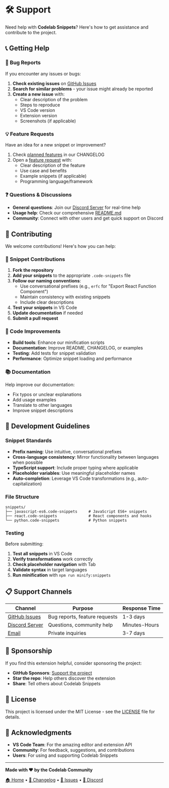 # 🛠️ Support

Need help with **Codelab Snippets**? Here's how to get assistance and contribute to the project.

## 📞 Getting Help

### 🐛 Bug Reports

If you encounter any issues or bugs:

1. **Check existing issues** on [GitHub Issues](https://github.com/iuritorres/codelab-snippets/issues)
2. **Search for similar problems** - your issue might already be reported
3. **Create a new issue** with:
   - Clear description of the problem
   - Steps to reproduce
   - VS Code version
   - Extension version
   - Screenshots (if applicable)

### 💡 Feature Requests

Have an idea for a new snippet or improvement?

1. Check [planned features](./CHANGELOG.md#unreleased) in our CHANGELOG
2. Open a [feature request](https://github.com/iuritorres/codelab-snippets/issues/new) with:
   - Clear description of the feature
   - Use case and benefits
   - Example snippets (if applicable)
   - Programming language/framework

### ❓ Questions & Discussions

- **General questions**: Join our [Discord Server](https://discord.gg/bpcHbkMdza) for real-time help
- **Usage help**: Check our comprehensive [README.md](./README.md)
- **Community**: Connect with other users and get quick support on Discord

## 🤝 Contributing

We welcome contributions! Here's how you can help:

### 📝 Snippet Contributions

1. **Fork the repository**
2. **Add your snippets** to the appropriate `.code-snippets` file
3. **Follow our naming conventions**:
   - Use conversational prefixes (e.g., `erfc` for "Export React Function Component")
   - Maintain consistency with existing snippets
   - Include clear descriptions
4. **Test your snippets** in VS Code
5. **Update documentation** if needed
6. **Submit a pull request**

### 🔧 Code Improvements

- **Build tools**: Enhance our minification scripts
- **Documentation**: Improve README, CHANGELOG, or examples
- **Testing**: Add tests for snippet validation
- **Performance**: Optimize snippet loading and performance

### 📚 Documentation

Help improve our documentation:

- Fix typos or unclear explanations
- Add usage examples
- Translate to other languages
- Improve snippet descriptions

## 🎯 Development Guidelines

### Snippet Standards

- **Prefix naming**: Use intuitive, conversational prefixes
- **Cross-language consistency**: Mirror functionality between languages when possible
- **TypeScript support**: Include proper typing where applicable
- **Placeholder variables**: Use meaningful placeholder names
- **Auto-completion**: Leverage VS Code transformations (e.g., auto-capitalization)

### File Structure

```
snippets/
├── javascript-es6.code-snippets     # JavaScript ES6+ snippets
├── react.code-snippets              # React components and hooks
└── python.code-snippets             # Python snippets
```

### Testing

Before submitting:

1. **Test all snippets** in VS Code
2. **Verify transformations** work correctly
3. **Check placeholder navigation** with Tab
4. **Validate syntax** in target languages
5. **Run minification** with `npm run minify:snippets`

## 📋 Support Channels

| Channel                                                                | Purpose                       | Response Time |
| ---------------------------------------------------------------------- | ----------------------------- | ------------- |
| [GitHub Issues](https://github.com/iuritorres/codelab-snippets/issues) | Bug reports, feature requests | 1-3 days      |
| [Discord Server](https://discord.gg/bpcHbkMdza)                        | Questions, community help     | Minutes-Hours |
| [Email](mailto:iuri.t1000@gmail.com)                                   | Private inquiries             | 3-7 days      |

## 💖 Sponsorship

If you find this extension helpful, consider sponsoring the project:

- **GitHub Sponsors**: [Support the project](https://github.com/sponsors/iuritorres)
- **Star the repo**: Help others discover the extension
- **Share**: Tell others about Codelab Snippets

## 📄 License

This project is licensed under the MIT License - see the [LICENSE](./LICENSE) file for details.

## 🙏 Acknowledgments

- **VS Code Team**: For the amazing editor and extension API
- **Community**: For feedback, suggestions, and contributions
- **Users**: For using and supporting Codelab Snippets

---

**Made with ❤️ by the Codelab Community**

[🏠 Home](./README.md) • [📝 Changelog](./CHANGELOG.md) • [🐛 Issues](https://github.com/iuritorres/codelab-snippets/issues) • [💬 Discord](https://discord.gg/bpcHbkMdza)
